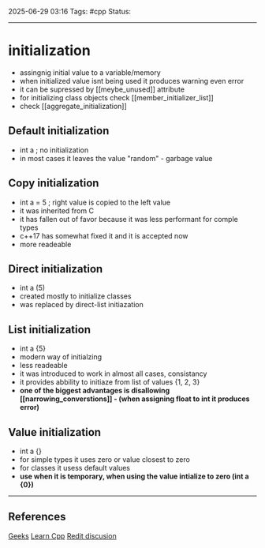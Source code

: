 
2025-06-29 03:16
Tags: #cpp
Status:

---
# initialization
- assingnig initial value to a variable/memory
- when initialized value isnt being used it produces warning even error
- it can be supressed by [[meybe_unused]] attribute
- for initializing class objects check [[member_initializer_list]]
- check [[aggregate_initialization]]
## Default initialization
- int a ; no initialization
- in most cases it leaves the value "random" - garbage value
## Copy initialization
- int a = 5 ; right value is copied to the left value
- it was inherited from C
- it has fallen out of favor because it was less performant for comple types
- c++17 has somewhat fixed it and it is accepted now
- more readeable
## Direct initialization
- int a (5)
- created mostly to initialize classes
- was replaced by direct-list initiazation
## List initialization
- int a {5}
- modern way of initialzing
- less readeable
- it was introduced to work in almost all cases, consistancy
- it provides abbility to initiaze from list of values {1, 2,  3}
- **one of the biggest advantages is disallowing [[narrowing_converstions]] - (when assigning float to int it produces error)**
## Value initialization
- int a {}
- for simple types it uses zero or value closest to zero
- for classes it usess default values
- **use when it is temporary, when using the value intialize to zero (int a {0})**



---
## References
[Geeks](https://www.geeksforgeeks.org/computer-science-fundamentals/different-ways-to-initialize-a-variable-in-cpp/)
[Learn Cpp](https://www.learncpp.com/cpp-tutorial/variable-assignment-and-initialization/)
[Redit discusion](https://www.learncpp.com/cpp-tutorial/type-deduction-for-objects-using-the-auto-keyword/)


